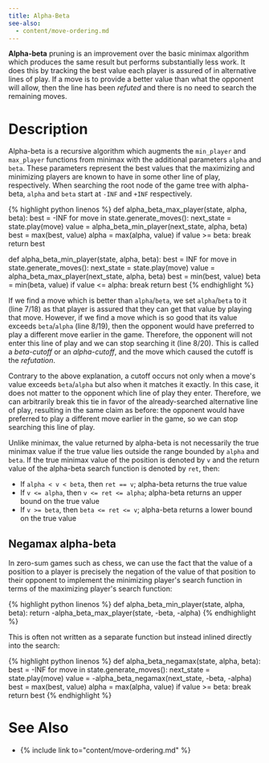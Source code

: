 ```yaml
---
title: Alpha-Beta
see-also:
  - content/move-ordering.md
---
```


**Alpha-beta** pruning is an improvement over the basic minimax algorithm which produces the same result but performs substantially less work.
It does this by tracking the best value each player is assured of in alternative lines of play.
If a move is to provide a better value than what the opponent will allow, then the line has been *refuted* and there is no need to search the remaining moves.

# Description

Alpha-beta is a recursive algorithm which augments the `min_player` and `max_player` functions from minimax with the additional parameters `alpha` and `beta`.
These parameters represent the best values that the maximizing and minimizing players are known to have in some other line of play, respectively.
When searching the root node of the game tree with alpha-beta, `alpha` and `beta` start at `-INF` and `+INF` respectively.

{% highlight python linenos %}
def alpha_beta_max_player(state, alpha, beta):
    best = -INF
    for move in state.generate_moves():
        next_state = state.play(move)
        value = alpha_beta_min_player(next_state, alpha, beta)
        best = max(best, value)
        alpha = max(alpha, value)
        if value >= beta:
            break
    return best

def alpha_beta_min_player(state, alpha, beta):
    best = INF
    for move in state.generate_moves():
        next_state = state.play(move)
        value = alpha_beta_max_player(next_state, alpha, beta)
        best = min(best, value)
        beta = min(beta, value)
        if value <= alpha:
            break
    return best
{% endhighlight %}

If we find a move which is better than `alpha`/`beta`, we set `alpha`/`beta` to it (line 7/18) as that player is assured that they can get that value by playing that move.
However, if we find a move which is so good that its value exceeds `beta`/`alpha` (line 8/19), then the opponent would have preferred to play a different move earlier in the game.
Therefore, the opponent will not enter this line of play and we can stop searching it (line 8/20).
This is called a *beta-cutoff* or an *alpha-cutoff*, and the move which caused the cutoff is the *refutation*.

Contrary to the above explanation, a cutoff occurs not only when a move's value exceeds `beta`/`alpha` but also when it matches it exactly.
In this case, it does not matter to the opponent which line of play they enter.
Therefore, we can arbitrarily break this tie in favor of the already-searched alternative line of play, resulting in the same claim as before: the opponent would have preferred to play a different move earlier in the game, so we can stop searching this line of play.

Unlike minimax, the value returned by alpha-beta is not necessarily the true minimax value if the true value lies outside the range bounded by `alpha` and `beta`.
If the true minimax value of the position is denoted by `v` and the return value of the alpha-beta search function is denoted by `ret`, then:

- If `alpha < v < beta`, then `ret == v`; alpha-beta returns the true value
- If `v <= alpha`, then `v <= ret <= alpha`; alpha-beta returns an upper bound on the true value
- If `v >= beta`, then `beta <= ret <= v`; alpha-beta returns a lower bound on the true value

## Negamax alpha-beta

In zero-sum games such as chess, we can use the fact that the value of a position to a player is precisely the negation of the value of that position to their opponent to implement the minimizing player's search function in terms of the maximizing player's search function:

{% highlight python linenos %}
def alpha_beta_min_player(state, alpha, beta):
    return -alpha_beta_max_player(state, -beta, -alpha)
{% endhighlight %}

This is often not written as a separate function but instead inlined directly into the search:

{% highlight python linenos %}
def alpha_beta_negamax(state, alpha, beta):
    best = -INF
    for move in state.generate_moves():
        next_state = state.play(move)
        value = -alpha_beta_negamax(next_state, -beta, -alpha)
        best = max(best, value)
        alpha = max(alpha, value)
        if value >= beta:
            break
    return best
{% endhighlight %}

# See Also

- {% include link to="content/move-ordering.md" %}

